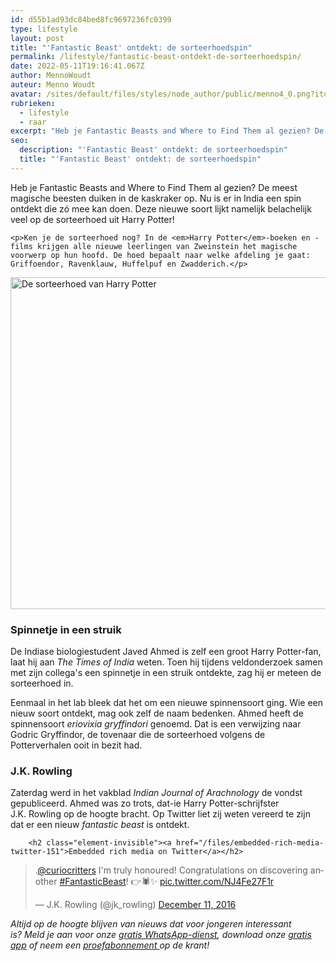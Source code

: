 ```yaml
---
id: d55b1ad93dc84bed8fc9697236fc0399
type: lifestyle
layout: post
title: "'Fantastic Beast' ontdekt: de sorteerhoedspin"
permalink: /lifestyle/fantastic-beast-ontdekt-de-sorteerhoedspin/
date: 2022-05-11T19:16:41.067Z
author: MennoWoudt
auteur: Menno Woudt
avatar: /sites/default/files/styles/node_author/public/menno4_0.png?itok=5KD7Yfz3
rubrieken:
  - lifestyle
  - raar
excerpt: "Heb je Fantastic Beasts and Where to Find Them al gezien? De meest magische beesten duiken in de kaskraker op. Nu is er in India een spin ontdekt die zó mee kan doen. Deze nieuwe soort lijkt namelijk belachelijk veel op de sorteerhoed uit Harry Potter!   "
seo:
  description: "'Fantastic Beast' ontdekt: de sorteerhoedspin"
  title: "'Fantastic Beast' ontdekt: de sorteerhoedspin"
---
```

Heb je Fantastic Beasts and Where to Find Them al gezien? De meest magische beesten duiken in de kaskraker op. Nu is er in India een spin ontdekt die zó mee kan doen. Deze nieuwe soort lijkt namelijk belachelijk veel op de sorteerhoed uit Harry Potter!   

    <p>Ken je de sorteerhoed nog? In de <em>Harry Potter</em>-boeken en -films krijgen alle nieuwe leerlingen van Zweinstein het magische voorwerp op hun hoofd. De hoed bepaalt naar welke afdeling je gaat: Griffoendor, Ravenklauw, Huffelpuf en Zwadderich.</p>
<p><div class="media media-element-container media-default"><div id="file-405075" class="file file-image file-image-png">

        
  
  <div class="content">
    <img alt="De sorteerhoed van Harry Potter" title="Beeld: YouTube" height="531" width="1000" class="media-element file-default" src="/sites/default/files/sorting%20hat.png">  </div>

  
</div>
</div>
<h3>Spinnetje in een struik</h3>
<p>De Indiase biologiestudent Javed Ahmed is zelf een groot Harry Potter-fan, laat hij aan <em>The Times of India </em>weten. Toen hij tijdens veldonderzoek samen met zijn collega's een spinnetje in een struik ontdekte, zag hij er meteen de sorteerhoed in.</p>
<p>Eenmaal in het lab bleek dat het om een nieuwe spinnensoort ging. Wie een nieuw soort ontdekt, mag ook zelf de naam bedenken. Ahmed heeft de spinnensoort <em>eriovixia gryffindori</em> genoemd. Dat is een verwijzing naar Godric Gryffindor, de tovenaar die de sorteerhoed volgens de Potterverhalen ooit in bezit had.</p>
<h3>J.K. Rowling</h3>
<p>Zaterdag werd in het vakblad <em>Indian Journal of Arachnology </em>de vondst gepubliceerd. Ahmed was zo trots, dat-ie Harry Potter-schrijfster J.K. Rowling op de hoogte bracht. Op Twitter liet zij weten vereerd te zijn dat er een nieuw <em>fantastic beast </em>is ontdekt. </p>
<p><div class="media media-element-container media-default"><div id="file-405076" class="file file-document file-text-oembed">

        <h2 class="element-invisible"><a href="/files/embedded-rich-media-twitter-151">Embedded rich media on Twitter</a></h2>
    
  
  <div class="content">
    
<blockquote class="twitter-tweet" data-width="550"><p lang="en" dir="ltr">.<a href="https://twitter.com/curiocritters?ref_src=twsrc%5Etfw">@curiocritters</a> I&#39;m truly honoured! Congratulations on discovering another <a href="https://twitter.com/hashtag/FantasticBeast?src=hash&amp;ref_src=twsrc%5Etfw">#FantasticBeast</a>! 👉🕷✨ <a href="https://t.co/NJ4Fe27F1r">pic.twitter.com/NJ4Fe27F1r</a></p>&mdash; J.K. Rowling (@jk_rowling) <a href="https://twitter.com/jk_rowling/status/807899642360983552?ref_src=twsrc%5Etfw">December 11, 2016</a></blockquote>
<script async="" src="https://platform.twitter.com/widgets.js" charset="utf-8"></script>
  </div>

  
</div>
</div>
<p><em>Altijd op de hoogte blijven van nieuws dat voor jongeren interessant is? Meld je aan voor onze </em><a href="/whatsapp"><em>gratis WhatsApp-dienst</em></a><em>, download onze </em><a href="/app"><em>gratis app</em></a><em> of neem een </em><a href="https://abonneren.sevendays.nl/abonneren/abonnementen/ae/artikel"><em>proefabonnement </em></a><em>op de krant!</em></p>  
